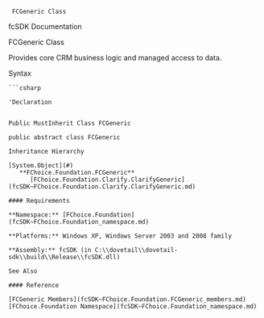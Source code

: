 ﻿     FCGeneric Class                                                   

fcSDK Documentation

FCGeneric Class

Provides core CRM business logic and managed access to data.

Syntax

```vbnet
```csharp

'Declaration
 

Public MustInherit Class FCGeneric 

public abstract class FCGeneric 

Inheritance Hierarchy

[System.Object](#)  
   **FChoice.Foundation.FCGeneric**  
      [FChoice.Foundation.Clarify.ClarifyGeneric](fcSDK~FChoice.Foundation.Clarify.ClarifyGeneric.md)  

#### Requirements

**Namespace:** [FChoice.Foundation](fcSDK~FChoice.Foundation_namespace.md)

**Platforms:** Windows XP, Windows Server 2003 and 2008 family

**Assembly:** fcSDK (in C:\\dovetail\\dovetail-sdk\\build\\Release\\fcSDK.dll)

See Also

#### Reference

[FCGeneric Members](fcSDK~FChoice.Foundation.FCGeneric_members.md)  
[FChoice.Foundation Namespace](fcSDK~FChoice.Foundation_namespace.md)